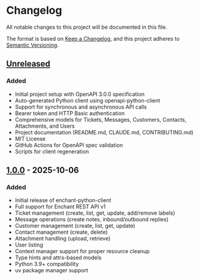 # Changelog

All notable changes to this project will be documented in this file.

The format is based on [Keep a Changelog](https://keepachangelog.com/en/1.0.0/),
and this project adheres to [Semantic Versioning](https://semver.org/spec/v2.0.0.html).

## [Unreleased]

### Added
- Initial project setup with OpenAPI 3.0.0 specification
- Auto-generated Python client using openapi-python-client
- Support for synchronous and asynchronous API calls
- Bearer token and HTTP Basic authentication
- Comprehensive models for Tickets, Messages, Customers, Contacts, Attachments, and Users
- Project documentation (README.md, CLAUDE.md, CONTRIBUTING.md)
- MIT License
- GitHub Actions for OpenAPI spec validation
- Scripts for client regeneration

## [1.0.0] - 2025-10-06

### Added
- Initial release of enchant-python-client
- Full support for Enchant REST API v1
- Ticket management (create, list, get, update, add/remove labels)
- Message operations (create notes, inbound/outbound replies)
- Customer management (create, list, get, update)
- Contact management (create, delete)
- Attachment handling (upload, retrieve)
- User listing
- Context manager support for proper resource cleanup
- Type hints and attrs-based models
- Python 3.9+ compatibility
- uv package manager support

[Unreleased]: https://github.com/0x0a1f-stacc/enchant-python-client/compare/v1.0.0...HEAD
[1.0.0]: https://github.com/0x0a1f-stacc/enchant-python-client/releases/tag/v1.0.0
